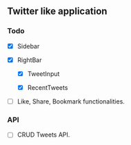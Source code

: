## Twitter like application

### Todo

* [x] Sidebar

* [x] RightBar
    
    * [x] TweetInput

    * [x] RecentTweets

* [ ] Like, Share, Bookmark functionalities.

### API

* [ ] CRUD Tweets API.